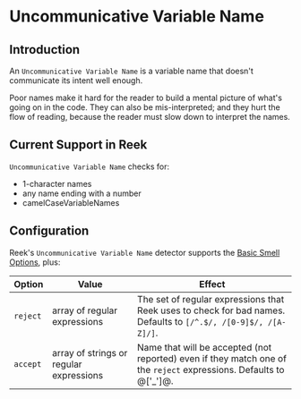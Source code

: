 # Uncommunicative Variable Name

## Introduction

An `Uncommunicative Variable Name` is a variable name that doesn't communicate its intent well enough.

Poor names make it hard for the reader to build a mental picture of what's going on in the code. They can also be mis-interpreted; and they hurt the flow of reading, because the reader must slow down to interpret the names.

## Current Support in Reek

`Uncommunicative Variable Name` checks for:

* 1-character names
* any name ending with a number
* camelCaseVariableNames

## Configuration

Reek's `Uncommunicative Variable Name` detector supports the [Basic Smell Options](Basic-Smell-Options.md), plus:

| Option         | Value       | Effect  |
| ---------------|-------------|---------|
| `reject` | array of regular expressions | The set of regular expressions that Reek uses to check for bad names. Defaults to `[/^.$/, /[0-9]$/, /[A-Z]/]`. |
| `accept` | array of strings or regular expressions | Name that will be accepted (not reported) even if they match one of the `reject` expressions. Defaults to @['_']@.|
